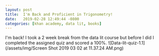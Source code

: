 ```yaml
---
layout: post
title:  I'm Back and Proficient in Trigonometry!
date:   2019-02-28 12:49:44 -0800
categories: [khan academy, data lit, books]
---
```

I'm back!
I took a 2 week break from the data lit course but before I did I completed the
assigned quiz and scored a 100%.
![Data-lit-quiz-1.1](/assets/img/Screen Shot 2019 03 02 at 11.37.24 AM.png)

